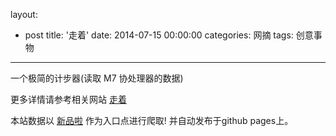 layout: 
  - post 
title: '走着' 
date: 2014-07-15 00:00:00 
categories: 网摘 
tags: 创意事物 
---

一个极简的计步器(读取 M7 协处理器的数据)  

更多详情请参考相关网站 [走着](https://itunes.apple.com/cn/app/zou-zhe-keep-walking/id889047549)  

本站数据以 [新品啦](http://xinpinla.com/) 作为入口点进行爬取! 并自动发布于github pages上。  
